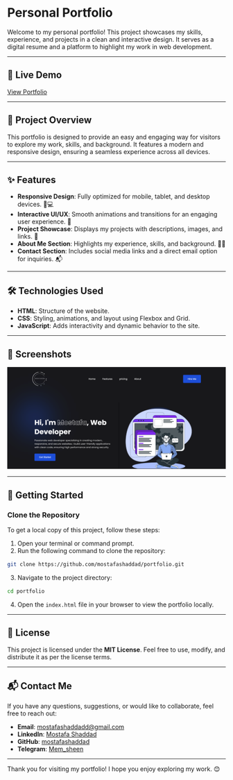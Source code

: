 # Personal Portfolio

Welcome to my personal portfolio! This project showcases my skills, experience, and projects in a clean and interactive design. It serves as a digital resume and a platform to highlight my work in web development.

---

## 🔗 Live Demo

[View Portfolio](https://mostafashaddad.github.io/portfolio/)

---

## 📂 Project Overview

This portfolio is designed to provide an easy and engaging way for visitors to explore my work, skills, and background. It features a modern and responsive design, ensuring a seamless experience across all devices.

---

## ✨ Features

- **Responsive Design**: Fully optimized for mobile, tablet, and desktop devices. 📱💻  
- **Interactive UI/UX**: Smooth animations and transitions for an engaging user experience. 🎨  
- **Project Showcase**: Displays my projects with descriptions, images, and links. 🔗  
- **About Me Section**: Highlights my experience, skills, and background. 👨‍💻  
- **Contact Section**: Includes social media links and a direct email option for inquiries. 📬  

---

## 🛠️ Technologies Used

- **HTML**: Structure of the website.  
- **CSS**: Styling, animations, and layout using Flexbox and Grid.  
- **JavaScript**: Adds interactivity and dynamic behavior to the site.  

---

## 📸 Screenshots

![Screenshot](Screenshot.png)

---

## 🚀 Getting Started

### Clone the Repository

To get a local copy of this project, follow these steps:

1. Open your terminal or command prompt.
2. Run the following command to clone the repository:

```sh
git clone https://github.com/mostafashaddad/portfolio.git
```

3. Navigate to the project directory:

```sh
cd portfolio
```

4. Open the `index.html` file in your browser to view the portfolio locally.

---

## 📄 License

This project is licensed under the **MIT License**. Feel free to use, modify, and distribute it as per the license terms.

---

## 📬 Contact Me

If you have any questions, suggestions, or would like to collaborate, feel free to reach out:

- **Email**: [mostafashaddadd@gmail.com](mailto:mostafashaddadd@gmail.com)  
- **LinkedIn**: [Mostafa Shaddad](https://www.linkedin.com/in/mostafa-shaddad-6493a4345/)  
- **GitHub**: [mostafashaddad](https://github.com/mostafashaddad)  
- **Telegram**: [Mem_sheen](https://t.me/Mem_sheen)  

---

Thank you for visiting my portfolio! I hope you enjoy exploring my work. 😊